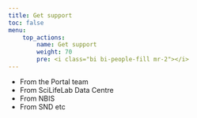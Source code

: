 ```yaml
---
title: Get support
toc: false
menu:
    top_actions:
        name: Get support
        weight: 70
        pre: <i class="bi bi-people-fill mr-2"></i>
---
```


- From the Portal team
- From SciLifeLab Data Centre
- From NBIS
- From SND etc
